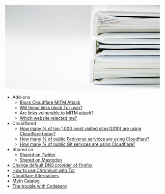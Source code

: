 
![](../image/bookstack.jpg)


- Add-ons
  - [Block Cloudflare MITM Attack](about.bcma.md)
  - [Will these links block Tor user?](about.isat.md)
  - [Are links vulnerable to MITM attack?](about.ismm.md)
  - [Which website rejected me?](about.urjm.md)
- Cloudflared
  - [How many % of top 1,000 most visited sites(2010) are using Cloudflare today?](google_ad_planner_top_1000_sites.md)
  - [How many % of public Fediverse services are using Cloudflare?](cloudflared_fediverse.md)
  - [How many % of public Git services are using Cloudflare?](cloudflared_gitservices.md)
- Shared on
  - [Shared on Twitter](shared_on_twitter.md)
  - [Shared on Mastodon](shared_on_mastodon.md)
- [Change default DNS provider of Firefox](change-firefox-dns.md)
- [How to use Chromium with Tor](chromium_tor.md)
- [Cloudflare Alternatives](cloudflare-alternatives.md)
- [Myth Catalog](myth_catalog.md)
- [The trouble with Codeberg](the_trouble_with_codeberg.md)
